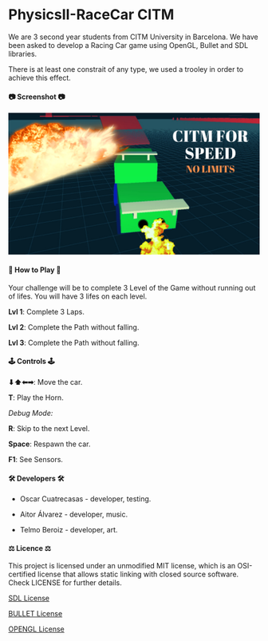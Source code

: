 # PhysicsII-RaceCar CITM
We are 3 second year students from CITM University in Barcelona. We have been asked to develop a Racing Car game using OpenGL, Bullet and SDL libraries. 

There is at least one constrait of any type, we used a trooley in order to achieve this effect.
#### 📷 Screenshot 📷
![](Screenshots/citm_for_speed.png)
#### 🚥 How to Play 🚥
Your challenge will be to complete 3 Level of the Game without running out of lifes. You will have 3 lifes on each level.

**Lvl 1**: Complete 3 Laps.

**Lvl 2**: Complete the Path without falling.

**Lvl 3**: Complete the Path without falling.

#### 🕹️ Controls 🕹️

**⬇⬆⬅➡**: Move the car.

**T**: Play the Horn.

*Debug Mode:*

**R**: Skip to the next Level.

**Space**: Respawn the car.

**F1**: See Sensors.

#### 🛠️ Developers 🛠️

- Oscar Cuatrecasas - developer, testing.

- Aitor Álvarez - developer, music.

- Telmo Beroiz - developer, art.

#### ⚖️ Licence ⚖️

This project is licensed under an unmodified MIT license, which is an OSI-certified license that allows static linking with closed source software. Check LICENSE for further details.

[SDL License](https://www.libsdl.org/license.php)

[BULLET License](https://opensource.org/licenses/Zlib)

[OPENGL License](https://www.opengl.org/about/#11)
